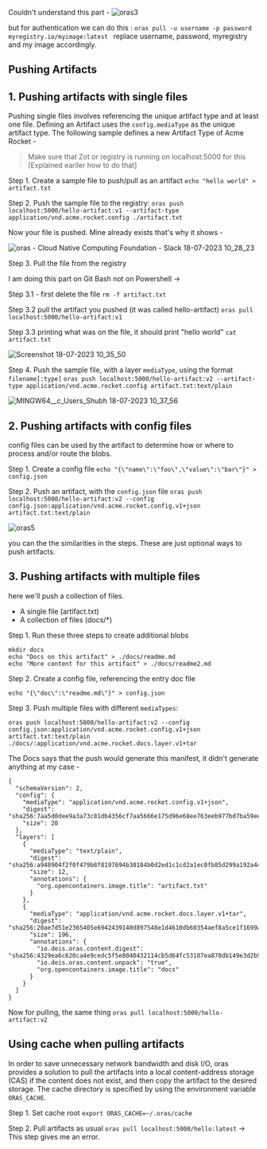 Couldn't understand this part -
![oras3](https://github.com/1Shubham7/repo-for-notary-and-oras/assets/116020663/813ffcf2-b469-49ac-b109-c49ef593f54d)

but for authentication we can do this :
`oras pull -u username -p password myregistry.io/myimage:latest `
replace username, password, myregistry and my image accordingly.

## Pushing Artifacts

## 1. Pushing artifacts with single files

Pushing single files involves referencing the unique artifact type and at least one file. Defining an Artifact uses the `config.mediaType` as the unique artifact type. The following sample defines a new Artifact Type of Acme Rocket - 

> Make sure that Zot or registry is running on localhost:5000 for this [Explained eariler how to do that]

Step 1. Create a sample file to push/pull as an artifact
```echo "hello world" > artifact.txt```

Step 2. Push the sample file to the registry:
```oras push localhost:5000/hello-artifact:v1 --artifact-type application/vnd.acme.rocket.config ./artifact.txt```

Now your file is pushed.
Mine already exists that's why it shows -

![oras - Cloud Native Computing Foundation - Slack 18-07-2023 10_28_23](https://github.com/1Shubham7/understanding-ORAS/assets/116020663/18f813da-f1ff-4c69-83d4-ff6e86d18f49)

Step 3. Pull the file from the registry

I am doing this part on Git Bash not on Powershell ->

Step 3.1 -  first delete the file
```rm -f artifact.txt```

Step 3.2 pull the artifact you pushed (it was called hello-artifact)
```oras pull localhost:5000/hello-artifact:v1```

Step 3.3 printing what was on the file, it should print "hello world"
```cat artifact.txt ```

![Screenshot 18-07-2023 10_35_50](https://github.com/1Shubham7/understanding-ORAS/assets/116020663/d947bf83-7d1c-4b6d-a6fd-8098932c5a8e)

Step 4. Push the sample file, with a layer `mediaType`, using the format `filename[:type]`
```oras push localhost:5000/hello-artifact:v2 --artifact-type application/vnd.acme.rocket.config artifact.txt:text/plain```

![MINGW64__c_Users_Shubh 18-07-2023 10_37_56](https://github.com/1Shubham7/understanding-ORAS/assets/116020663/5eeda96f-1ce5-4b0c-947c-a7a8bf4890ea)

## 2. Pushing artifacts with config files

config files can be used by the artifact to determine how or where to process and/or route the blobs.

Step 1. Create a config file
```echo "{\"name\":\"foo\",\"value\":\"bar\"}" > config.json```

Step 2. Push an artifact, with the `config.json` file
```oras push localhost:5000/hello-artifact:v2 --config config.json:application/vnd.acme.rocket.config.v1+json artifact.txt:text/plain```

![oras5](https://github.com/1Shubham7/understanding-ORAS/assets/116020663/ce9c7948-b4ee-4a45-9bb2-9c6671c5dd87)

you can the the similarities in the steps. These are just optional ways to push artifacts.

## 3. Pushing artifacts with multiple files

here we'll push a collection of files.
- A single file (artifact.txt)
- A collection of files (docs/*)

Step 1. Run these three steps to create additional blobs
```
mkdir docs
echo "Docs on this artifact" > ./docs/readme.md
echo "More content for this artifact" > ./docs/readme2.md
```

Step 2. Create a config file, referencing the entry doc file
```
echo "{\"doc\":\"readme.md\"}" > config.json
```

Step 3. Push multiple files with different `mediaTypes`:

```
oras push localhost:5000/hello-artifact:v2 --config config.json:application/vnd.acme.rocket.config.v1+json artifact.txt:text/plain ./docs/:application/vnd.acme.rocket.docs.layer.v1+tar
```
The Docs says that the push would generate this manifest, it didn't generate anything at my case -

```
{
  "schemaVersion": 2,
  "config": {
    "mediaType": "application/vnd.acme.rocket.config.v1+json",
    "digest": "sha256:7aa5d0dee9a3a73c81db4356cf7aa5666e175d96e68ee763eeb977bd7ba59ee5",
    "size": 20
  },
  "layers": [
    {
      "mediaType": "text/plain",
      "digest": "sha256:a948904f2f0f479b8f8197694b30184b0d2ed1c1cd2a1ec0fb85d299a192a447",
      "size": 12,
      "annotations": {
        "org.opencontainers.image.title": "artifact.txt"
      }
    },
    {
      "mediaType": "application/vnd.acme.rocket.docs.layer.v1+tar",
      "digest": "sha256:20ae7d51e2365405e6942439140d897548e1d4610db60354aef8a5ce1f1699a7",
      "size": 196,
      "annotations": {
        "io.deis.oras.content.digest": "sha256:4329ea6c620ca4e9cedc5f5e8040432114cb5d64fc53107ea870db149e3d2b9e",
        "io.deis.oras.content.unpack": "true",
        "org.opencontainers.image.title": "docs"
      }
    }
  ]
}
```

Now for pulling, the same thing `oras pull localhost:5000/hello-artifact:v2`

## Using cache when pulling artifacts

In order to save unnecessary network bandwidth and disk I/O, oras provides a solution to pull the artifacts into a local content-address storage (CAS) if the content does not exist, and then copy the artifact to the desired storage. The cache directory is specified by using the environment variable `ORAS_CACHE`.

Step 1. Set cache root
`export ORAS_CACHE=~/.oras/cache`

Step 2. Pull artifacts as usual
`oras pull localhost:5000/hello:latest`   -> This step gives me an error.
